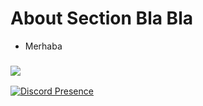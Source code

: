 <h1><b>About Section Bla Bla</b></h1>
<ul>
 <li>Merhaba</li>
</ul>
<h3>
 <a href="https://open.spotify.com/user/zzykeijuuo3t2kpl6grmgo6gy" target="blank_"><img src="https://img.shields.io/badge/spotify%20-7221.svg?&style=for-the-badge&logo=spotify&logoColor=white"></a>
</h3>


[![Discord Presence](https://lanyard-profile-readme.vercel.app/api/610761919808143370)](https://discord.com/users/610761919808143370)
